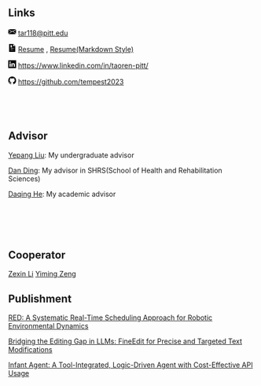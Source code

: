 ## Links

<svg width="16" version="1.1" id="Capa_1" xmlns="http://www.w3.org/2000/svg" xmlns:xlink="http://www.w3.org/1999/xlink" x="0px" y="0px"
	 viewBox="0 0 54.1 54.1" style="enable-background:new 0 0 54.1 54.1;" xml:space="preserve">
<g>
	<path d="M14.241,18.4c3.754,2.568,7.761,4.558,11.872,6.464c6.938-2.519,13.185-5.886,19.438-9.408
		c2.351-1.325,4.713-2.664,7.107-3.993c-2.977-2.531-11.679-1.219-14.154-1.219c-7.089,0.01-14.176,0-21.275-0.01
		c-2.05-0.122-4.19-0.174-6.189,0.01H8.896c-1.436,0.007-3.418-0.117-5.006,0.408c2.233,1.421,4.267,3.08,6.326,4.719
		C11.526,16.413,12.848,17.446,14.241,18.4z"/>
	<path d="M11.406,20.105c-3.33-2.417-6.32-5.187-9.86-7.298c-0.617,1.664-0.282,3.875-0.492,5.422
		c-0.009,0.061,0.011,0.112,0.011,0.163c-0.643,2.744-0.643,5.752-0.715,8.404c-0.073,2.57-0.613,6.271-0.188,9.468
		c-0.039,1.539-0.054,3.155,0.283,4.508c6.607-5.211,13.631-10.385,20.712-14.902C17.772,24.189,14.505,22.354,11.406,20.105z"/>
	<path d="M53.884,20.758c0.112-2.091,0.399-4.383,0.044-6.505c-6.632,3.681-12.99,7.452-19.807,10.593
		c3.883,3.246,7.842,6.352,11.729,9.555c1.641,1.352,3.268,2.725,4.871,4.133c0.581,0.509,1.155,1.027,1.728,1.548
		c0.176-0.348,0.338-0.713,0.465-1.12c0.715-2.251,0.427-4.944,0.251-7.444c0.023-0.549,0.049-1.101,0.075-1.655
		C53.437,26.83,53.725,23.806,53.884,20.758z"/>
	<path d="M31.06,26.188c-1.508,0.635-3.035,1.249-4.607,1.808c-0.579,0.206-1.054,0.062-1.38-0.254
		c-0.244-0.113-0.488-0.229-0.731-0.343c-0.094,0.099-0.197,0.192-0.327,0.273C16.54,32.346,9.06,37.833,2.109,43.331
		c0.608,0.388,1.395,0.623,2.427,0.635c4.545,0.055,9.098,0.021,13.65-0.022C26.056,44.156,33.94,44,41.808,44.185
		c3.041,0.069,6.359-0.134,8.658-1.776c-6.157-5.604-12.762-10.553-19.125-15.911C31.224,26.4,31.137,26.295,31.06,26.188z"/>
</g>
</svg>
tar118@pitt.edu

<svg width="16" version="1.1" id="Capa_1" xmlns="http://www.w3.org/2000/svg" xmlns:xlink="http://www.w3.org/1999/xlink" x="0px" y="0px"
	 viewBox="0 0 60 60" style="enable-background:new 0 0 60 60;" xml:space="preserve">
<path d="M38.914,0H6.5v60h47V14.586L38.914,0z M34.5,31c0,0.553-0.448,1-1,1h-10c-0.552,0-1-0.447-1-1s0.448-1,1-1h10
	C34.052,30,34.5,30.447,34.5,31z M16.262,23.479l0.32-0.741c0.291-0.674,0.769-1.207,1.382-1.541l2.204-1.087
	c-0.969-0.622-1.667-1.558-2.083-2.793c-0.684-0.417-1.115-1.158-1.115-1.984v-0.667c0-0.668,0.289-1.293,0.778-1.73
	c0.096-0.613,0.254-1.189,0.471-1.719c0.102-0.247,0.188-0.432,0.257-0.582c0.046-0.1,0.104-0.224,0.112-0.259
	c0.003-0.032-0.002-0.153-0.086-0.573c-0.065-0.327-0.108-0.627-0.138-0.884c-0.037-0.322,0.065-0.645,0.279-0.885
	c0.448-0.5,1.321-0.477,1.739,0.056c0.076,0.097,0.231,0.255,0.534,0.459c0.512,0.346,1.208,0.502,1.937,0.438
	c0.147-0.012,0.297-0.018,0.451-0.018c3.896,0,5.183,2.053,5.54,3.951c0.5,0.438,0.794,1.068,0.794,1.745v0.667
	c0,0.826-0.431,1.567-1.115,1.984c-0.418,1.24-1.12,2.178-2.095,2.801l2.122,1.083c0.632,0.317,1.135,0.848,1.447,1.531l0.344,0.752
	l-0.674,0.479C27.792,25.296,25.592,26,23.302,26c-2.298,0-4.505-0.709-6.384-2.052L16.262,23.479z M19.5,31
	c0,0.26-0.11,0.52-0.29,0.71C19.02,31.89,18.77,32,18.5,32s-0.53-0.11-0.71-0.3c-0.18-0.181-0.29-0.44-0.29-0.7
	c0-0.261,0.11-0.521,0.29-0.71c0.36-0.36,1.05-0.37,1.42,0C19.39,30.479,19.5,30.739,19.5,31z M17.5,36c0-0.553,0.448-1,1-1h17
	c0.552,0,1,0.447,1,1s-0.448,1-1,1h-17C17.948,37,17.5,36.553,17.5,36z M22.686,47.766c-0.031,0.918-1.045,1.262-1.707,0.707
	c-0.935-0.784-1.871-1.567-2.806-2.351c-0.99-0.83,0.433-2.237,1.414-1.415c0.414,0.347,0.828,0.693,1.241,1.04
	c0.268-2.261,1.005-4.441,3.196-5.582c1.142-0.594,2.154,1.132,1.009,1.727C22.863,43.023,22.759,45.599,22.686,47.766z
	 M37.637,46.259c-0.246-0.337-3.424,1.211-4.333,0.883c-0.713-0.257-1.248-0.585-1.697-1.067c-2.122,1.151-4.536,1.774-6.407-0.259
	c-0.871-0.947,0.539-2.365,1.414-1.414c1.489,1.619,3.34,0.369,4.756-0.5c0.458-0.281,1.106-0.109,1.368,0.359
	c1.034,1.843,3.535-0.242,4.992-0.132c0.773,0.059,1.209,0.542,1.632,1.121C40.126,46.293,38.389,47.289,37.637,46.259z
	 M41.21,36.71C41.02,36.89,40.76,37,40.5,37c-0.26,0-0.52-0.11-0.71-0.29C39.6,36.52,39.5,36.27,39.5,36
	c0-0.271,0.11-0.521,0.29-0.71c0.38-0.37,1.04-0.37,1.42,0c0.18,0.189,0.29,0.449,0.29,0.71C41.5,36.27,41.4,36.52,41.21,36.71z
	 M46.21,36.7C46.02,36.89,45.76,37,45.5,37c-0.26,0-0.52-0.11-0.71-0.29C44.6,36.52,44.5,36.27,44.5,36
	c0-0.271,0.11-0.521,0.29-0.71c0.38-0.37,1.04-0.37,1.42,0c0.18,0.189,0.29,0.449,0.29,0.71C46.5,36.26,46.4,36.51,46.21,36.7z
	 M45.5,32h-7c-0.552,0-1-0.447-1-1s0.448-1,1-1h7c0.552,0,1,0.447,1,1S46.052,32,45.5,32z M37.5,16V2l14,14H37.5z"/>
<g>
</svg>
[Resume](https://drive.google.com/file/d/14bZtX7RY1H7ldGPC6E2JI9ITWxP448Ng/view?usp=share_link)
, [Resume(Markdown Style)](/?page=Blogs/Other/ResumeMarkdown.md)

<svg width="16" version="1.1" id="Layer_1" xmlns="http://www.w3.org/2000/svg" xmlns:xlink="http://www.w3.org/1999/xlink" x="0px" y="0px"
	 viewBox="0 0 455 455" style="enable-background:new 0 0 455 455;" xml:space="preserve">
<g>
	<path style="fill-rule:evenodd;clip-rule:evenodd;" d="M246.4,204.35v-0.665c-0.136,0.223-0.324,0.446-0.442,0.665H246.4z"/>
	<path style="fill-rule:evenodd;clip-rule:evenodd;" d="M0,0v455h455V0H0z M141.522,378.002H74.016V174.906h67.506V378.002z
		 M107.769,147.186h-0.446C84.678,147.186,70,131.585,70,112.085c0-19.928,15.107-35.087,38.211-35.087
		c23.109,0,37.31,15.159,37.752,35.087C145.963,131.585,131.32,147.186,107.769,147.186z M385,378.002h-67.524V269.345
		c0-27.291-9.756-45.92-34.195-45.92c-18.664,0-29.755,12.543-34.641,24.693c-1.776,4.34-2.24,10.373-2.24,16.459v113.426h-67.537
		c0,0,0.905-184.043,0-203.096H246.4v28.779c8.973-13.807,24.986-33.547,60.856-33.547c44.437,0,77.744,29.02,77.744,91.398V378.002
		z"/>
</g>
</svg>
https://www.linkedin.com/in/taoren-pitt/


<svg width="16" aria-hidden="true" viewBox="0 0 16 16" version="1.1" width="32" data-view-component="true" class="octicon octicon-mark-github v-align-middle">
<g>
    <path fill-rule="evenodd" d="M8 0C3.58 0 0 3.58 0 8c0 3.54 2.29 6.53 5.47 7.59.4.07.55-.17.55-.38 0-.19-.01-.82-.01-1.49-2.01.37-2.53-.49-2.69-.94-.09-.23-.48-.94-.82-1.13-.28-.15-.68-.52-.01-.53.63-.01 1.08.58 1.23.82.72 1.21 1.87.87 2.33.66.07-.52.28-.87.51-1.07-1.78-.2-3.64-.89-3.64-3.95 0-.87.31-1.59.82-2.15-.08-.2-.36-1.02.08-2.12 0 0 .67-.21 2.2.82.64-.18 1.32-.27 2-.27.68 0 1.36.09 2 .27 1.53-1.04 2.2-.82 2.2-.82.44 1.1.16 1.92.08 2.12.51.56.82 1.27.82 2.15 0 3.07-1.87 3.75-3.65 3.95.29.25.54.73.54 1.48 0 1.07-.01 1.93-.01 2.2 0 .21.15.46.55.38A8.013 8.013 0 0016 8c0-4.42-3.58-8-8-8z"/>
</g>
</svg>  <a href="https://github.com/tempest2023">https://github.com/tempest2023</a>

<div class="divider" style="height: 60px;width: 100%;"></div>

## Advisor

[Yepang Liu](https://yepangliu.github.io/): My undergraduate advisor

[Dan Ding](https://www.shrs.pitt.edu/people/dan-ding): My advisor in SHRS(School of Health and Rehabilitation Sciences)

[Daqing He](https://www.sci.pitt.edu/people/daqing-he): My academic advisor

<div class="divider" style="height: 60px;width: 100%;"></div>

## Cooperator

[Zexin Li](https://blog.zexinli.com/)
[Yiming Zeng](https://scholar.google.com/citations?user=iVODU-AAAAAJ)

## Publishment

[RED: A Systematic Real-Time Scheduling Approach for Robotic Environmental Dynamics](https://ieeexplore.ieee.org/abstract/document/10405986)

[Bridging the Editing Gap in LLMs: FineEdit for Precise and Targeted Text Modifications](https://arxiv.org/abs/2502.13358)

[Infant Agent: A Tool-Integrated, Logic-Driven Agent with Cost-Effective API Usage](https://arxiv.org/abs/2411.01114)

